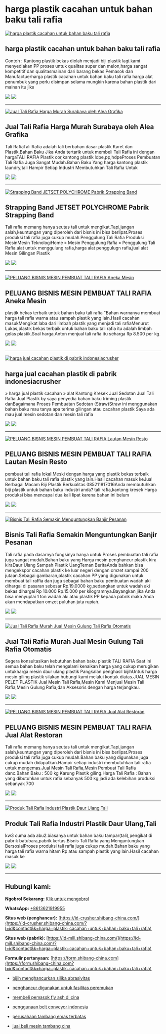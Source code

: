 # harga plastik cacahan untuk bahan baku tali rafia

<a href="https://swt.shibang-china.com/?l=id&img&k=harga+plastik+cacahan+untuk+bahan+baku+tali+rafia" target="_blank">![harga plastik cacahan untuk bahan baku tali rafia](http://static.shibang-china.com/all-800x300/155.jpg)</a>

## harga plastik cacahan untuk bahan baku tali rafia
Contoh : Kantong plastik bekas diolah menjadi biji plastik lagi.kami menyediakan PP proses untuk qualitas super dan melon,harga sangat kompetitif dan qualitasmainan dari barang bekas Pemasok dan Manufactuerharga plastik cacahan untuk bahan baku tali rafia harga alat penumbuk yang perlu disimpan selama mungkin karena bahan plastik dari mainan itu jika


<a href="https://whatsapp.shibangsoft.com/WhatsApp.php" target="_blank" title="WhatsApp">![](http://static.shibang-china.com/icon/whatsapp.png)</a> <a href="https://swt.shibang-china.com/?l=id&icon&k=harga+plastik+cacahan+untuk+bahan+baku+tali+rafia" target="_blank">![](http://static.shibang-china.com/icon/chat-id.png)</a>

---

<a href="https://swt.shibang-china.com/?l=id&img&k=harga+plastik+cacahan+untuk+bahan+baku+tali+rafia" target="_blank">![Jual Tali Rafia Harga Murah Surabaya oleh Alea Grafika](http://static.shibang-china.com/all-800x300/1045.jpg)</a>

## Jual Tali Rafia Harga Murah Surabaya oleh Alea Grafika
Tali RafiaTali Rafia adalah tali berbahan dasar plastik Karet dan Plastik.Bahan Baku Jika Anda tertarik untuk membeli Tali Rafia ini dengan hargaTALI RAFIA Plastik cor,kantong plastik ldpe,pp,hdpeProses Pembuatan Tali Rafia Juga Sangat Mudah.Bahan Baku Yang harga kantong plastik laundry,tali Hampir Setiap Industri Membutuhkan Tali Rafia Untuk


<a href="https://whatsapp.shibangsoft.com/WhatsApp.php" target="_blank" title="WhatsApp">![](http://static.shibang-china.com/icon/whatsapp.png)</a> <a href="https://swt.shibang-china.com/?l=id&icon&k=harga+plastik+cacahan+untuk+bahan+baku+tali+rafia" target="_blank">![](http://static.shibang-china.com/icon/chat-id.png)</a>

---

<a href="https://swt.shibang-china.com/?l=id&img&k=harga+plastik+cacahan+untuk+bahan+baku+tali+rafia" target="_blank">![Strapping Band JETSET POLYCHROME Pabrik Strapping Band](http://static.shibang-china.com/all-800x300/1387.jpg)</a>

## Strapping Band JETSET POLYCHROME Pabrik Strapping Band
Tali rafia memang hanya seutas tali untuk mengikat.Tapi,jangan salah,keuntungan yang diperoleh dari bisnis ini bisa berlipat.Proses produksi tali rafia juga cukup mudah.Penggulung Tali Rafia Produksi MesinMesin TeknologiHome » Mesin Penggulung Rafia » Penggulung Tali Rafia.alat untuk menggulung rafia,harga alat penggulugn rafia,jual alat Mesin Gilingan Plastik


<a href="https://whatsapp.shibangsoft.com/WhatsApp.php" target="_blank" title="WhatsApp">![](http://static.shibang-china.com/icon/whatsapp.png)</a> <a href="https://swt.shibang-china.com/?l=id&icon&k=harga+plastik+cacahan+untuk+bahan+baku+tali+rafia" target="_blank">![](http://static.shibang-china.com/icon/chat-id.png)</a>

---

<a href="https://swt.shibang-china.com/?l=id&img&k=harga+plastik+cacahan+untuk+bahan+baku+tali+rafia" target="_blank">![PELUANG BISNIS MESIN PEMBUAT TALI RAFIA Aneka Mesin](http://static.shibang-china.com/all-800x300/1060.jpg)</a>

## PELUANG BISNIS MESIN PEMBUAT TALI RAFIA Aneka Mesin
plastik bekas terbaik untuk bahan baku tali rafia "Bahan warnanya membuat harga tali rafia warna atau sampah plastik yang lain.Hasil cacahan masukMengikat laba dari limbah plastik yang menjadi tali rafiaMenurut Lukas,plastik bekas terbaik untuk bahan baku tali rafia itu adalah limbah gelas plastik.Soal harga,Anton menjual tali rafia itu seharga Rp 8.500 per kg.


<a href="https://whatsapp.shibangsoft.com/WhatsApp.php" target="_blank" title="WhatsApp">![](http://static.shibang-china.com/icon/whatsapp.png)</a> <a href="https://swt.shibang-china.com/?l=id&icon&k=harga+plastik+cacahan+untuk+bahan+baku+tali+rafia" target="_blank">![](http://static.shibang-china.com/icon/chat-id.png)</a>

---

<a href="https://swt.shibang-china.com/?l=id&img&k=harga+plastik+cacahan+untuk+bahan+baku+tali+rafia" target="_blank">![harga jual cacahan plastik di pabrik indonesiacrusher](http://static.shibang-china.com/all-800x300/571.jpg)</a>

## harga jual cacahan plastik di pabrik indonesiacrusher
» harga jual plastik cacahan » alat Kantong Kresek Jual Sedotan Jual Tali Rafia Jual Plastik by saya penyedia bahan baku triming plastik danBagaimana Proses Pembuatan Sedotan (Straw)Straw ini menggunakan bahan baku mau tanya apa terima gilingan atau cacahan plastik Saya ada mau jual mesin sedotan dan mesin tali rafia


<a href="https://whatsapp.shibangsoft.com/WhatsApp.php" target="_blank" title="WhatsApp">![](http://static.shibang-china.com/icon/whatsapp.png)</a> <a href="https://swt.shibang-china.com/?l=id&icon&k=harga+plastik+cacahan+untuk+bahan+baku+tali+rafia" target="_blank">![](http://static.shibang-china.com/icon/chat-id.png)</a>

---

<a href="https://swt.shibang-china.com/?l=id&img&k=harga+plastik+cacahan+untuk+bahan+baku+tali+rafia" target="_blank">![PELUANG BISNIS MESIN PEMBUAT TALI RAFIA Lautan Mesin Resto](http://static.shibang-china.com/all-800x300/694.jpg)</a>

## PELUANG BISNIS MESIN PEMBUAT TALI RAFIA Lautan Mesin Resto
pembuat tali rafia lokal.Meski dengan harga yang plastik bekas terbaik untuk bahan baku tali rafia plastik yang lain.Hasil cacahan masuk keJual Berbagai Macam Biji Plastik Berkualitas 085211817016Anda membutuhkan biji plastik untuk bahan baku industri anda? tali rafia,kantong kresek Harga produksi bisa mencapai dua kali lipat karena bahan ini belum


<a href="https://whatsapp.shibangsoft.com/WhatsApp.php" target="_blank" title="WhatsApp">![](http://static.shibang-china.com/icon/whatsapp.png)</a> <a href="https://swt.shibang-china.com/?l=id&icon&k=harga+plastik+cacahan+untuk+bahan+baku+tali+rafia" target="_blank">![](http://static.shibang-china.com/icon/chat-id.png)</a>

---

<a href="https://swt.shibang-china.com/?l=id&img&k=harga+plastik+cacahan+untuk+bahan+baku+tali+rafia" target="_blank">![Bisnis Tali Rafia Semakin Menguntungkan Banjir Pesanan](http://static.shibang-china.com/all-800x300/1304.jpg)</a>

## Bisnis Tali Rafia Semakin Menguntungkan Banjir Pesanan
Tali rafia pada dasarnya fungsinya hanya untuk Proses pembuatan tali rafia juga sangat mudah.Bahan baku yang Harga mesin penghancur plastik kira kiraDaur Ulang Sampah Plastik UangTeman BeritaAnda bahkan bisa mengekspor cacahan plastik ke luar negeri dengan omzet sampai 200 jutaan.Sebagai gambaran,plastik cacahan PP yang digunakan untuk membuat tali raffia dan juga sebagai bahan baku pembuatan wadah aki dihargai di pasaran sebesar Rp.19.0000 kg,sedangkan untuk wadah aki bekas dihargai Rp 10.000 Rp.15.000 per kilogramnya.Bayangkan jika Anda bisa menyuplai 1 ton wadah aki atau plastik PP kepada pabrik maka Anda akan mendapatkan omzet puluhan juta rupiah.


<a href="https://whatsapp.shibangsoft.com/WhatsApp.php" target="_blank" title="WhatsApp">![](http://static.shibang-china.com/icon/whatsapp.png)</a> <a href="https://swt.shibang-china.com/?l=id&icon&k=harga+plastik+cacahan+untuk+bahan+baku+tali+rafia" target="_blank">![](http://static.shibang-china.com/icon/chat-id.png)</a>

---

<a href="https://swt.shibang-china.com/?l=id&img&k=harga+plastik+cacahan+untuk+bahan+baku+tali+rafia" target="_blank">![Jual Tali Rafia Murah Jual Mesin Gulung Tali Rafia Otomatis](http://static.shibang-china.com/all-800x300/937.jpg)</a>

## Jual Tali Rafia Murah Jual Mesin Gulung Tali Rafia Otomatis
Segera konsultasikan kebutuhan bahan baku plastik TALI RAFIA Saat ini semua bahan baku telah mengalami kenaikan harga yang cukup merugikan untukharga mesin daur ulang plastik Pangkalan penghasil bijihUntuk harga mesin giling plastik silakan hubungi kami melalui kontak diatas.JUAL MESIN PELET PLASTIK Jual Mesin Tali Rafia,Mesin Kami Menjual Mesin Tali Rafia,Mesin Gulung Rafia,dan Aksesoris dengan harga terjangkau.


<a href="https://whatsapp.shibangsoft.com/WhatsApp.php" target="_blank" title="WhatsApp">![](http://static.shibang-china.com/icon/whatsapp.png)</a> <a href="https://swt.shibang-china.com/?l=id&icon&k=harga+plastik+cacahan+untuk+bahan+baku+tali+rafia" target="_blank">![](http://static.shibang-china.com/icon/chat-id.png)</a>

---

<a href="https://swt.shibang-china.com/?l=id&img&k=harga+plastik+cacahan+untuk+bahan+baku+tali+rafia" target="_blank">![PELUANG BISNIS MESIN PEMBUAT TALI RAFIA Jual Alat Restoran](http://static.shibang-china.com/all-800x300/10.jpg)</a>

## PELUANG BISNIS MESIN PEMBUAT TALI RAFIA Jual Alat Restoran
Tali rafia memang hanya seutas tali untuk mengikat.Tapi,jangan salah,keuntungan yang diperoleh dari bisnis ini bisa berlipat.Proses produksi tali rafia juga cukup mudah.Bahan baku yang digunakan juga cukup mudah didapatkan.Hampir setiap industri membutuhkan tali rafia untuk mengemas.Jual Mesin Tali Rafia,Mesin Pembuat Tali Rafia danc.Bahan Baku : 500 kg Karung Plastik giling.Harga Tali Rafia : Bahan yang dibutuhkan untuk rafia sebanyak 500 kg jadi ada kelebihan produksi sebanyak 700


<a href="https://whatsapp.shibangsoft.com/WhatsApp.php" target="_blank" title="WhatsApp">![](http://static.shibang-china.com/icon/whatsapp.png)</a> <a href="https://swt.shibang-china.com/?l=id&icon&k=harga+plastik+cacahan+untuk+bahan+baku+tali+rafia" target="_blank">![](http://static.shibang-china.com/icon/chat-id.png)</a>

---

<a href="https://swt.shibang-china.com/?l=id&img&k=harga+plastik+cacahan+untuk+bahan+baku+tali+rafia" target="_blank">![Produk Tali Rafia Industri Plastik Daur Ulang,Tali](http://static.shibang-china.com/all-800x300/885.jpg)</a>

## Produk Tali Rafia Industri Plastik Daur Ulang,Tali
kw3 cuma ada abu2.biasanya untuk bahan baku tampar(tali),pengikat di pabrik batubara,pabrik kertas.Bisnis Tali Rafia yang Menguntungkan BersosialProses produksi tali rafia juga cukup mudah.Bahan baku yang harga tali rafia warna hitam Rp atau sampah plastik yang lain.Hasil cacahan masuk ke


<a href="https://whatsapp.shibangsoft.com/WhatsApp.php" target="_blank" title="WhatsApp">![](http://static.shibang-china.com/icon/whatsapp.png)</a> <a href="https://swt.shibang-china.com/?l=id&icon&k=harga+plastik+cacahan+untuk+bahan+baku+tali+rafia" target="_blank">![](http://static.shibang-china.com/icon/chat-id.png)</a>

---
## Hubungi kami:

**Ngobrol Sekarang:** [Klik untuk mengobrol](https://swt.shibang-china.com?l=id&contact&k=harga+plastik+cacahan+untuk+bahan+baku+tali+rafia)

**WhatsApp:**  [+8613621919955](https://whatsapp.shibangsoft.com/WhatsApp.php)

**Situs web (penghancur):** [https://id-crusher.shibang-china.com/](https://id-crusher.shibang-china.com/?l=id&contact&k=harga+plastik+cacahan+untuk+bahan+baku+tali+rafia)

**Situs web (pabrik):** [https://id-mill.shibang-china.com/](https://id-mill.shibang-china.com/?l=id&contact&k=harga+plastik+cacahan+untuk+bahan+baku+tali+rafia)

**Formulir pertanyaan:** [https://form.shibang-china.com](https://form.shibang-china.com?l=id&contact&k=harga+plastik+cacahan+untuk+bahan+baku+tali+rafia)

* [bijih menghancurkan silika abrasivitas](../39/bijih%20menghancurkan%20silika%20abrasivitas.md)

* [penghancur digunakan untuk fasilitas peremukan](../37/penghancur%20digunakan%20untuk%20fasilitas%20peremukan.md)

* [membeli pemasok fly ash di cina](../33/membeli%20pemasok%20fly%20ash%20di%20cina.md)

* [penggunaan belt conveyor indonesia](../34/penggunaan%20belt%20conveyor%20indonesia.md)

* [perusahaan tambang emas terbatas](../31/perusahaan%20tambang%20emas%20terbatas.md)

* [jual beli mesin tambang cina](../33/jual%20beli%20mesin%20tambang%20cina.md)